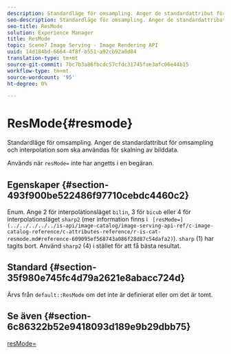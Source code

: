 ```yaml
---
description: Standardläge för omsampling. Anger de standardattribut för omsampling och interpolation som ska användas för skalning av bilddata.
seo-description: Standardläge för omsampling. Anger de standardattribut för omsampling och interpolation som ska användas för skalning av bilddata.
seo-title: ResMode
solution: Experience Manager
title: ResMode
topic: Scene7 Image Serving - Image Rendering API
uuid: 14d184bd-6664-4f8f-b551-a92cb92a0d84
translation-type: tm+mt
source-git-commit: 7bc7b3a86fbcdc57cfdc31745fae3afc06e44b15
workflow-type: tm+mt
source-wordcount: '95'
ht-degree: 0%

---
```



# ResMode{#resmode}

Standardläge för omsampling. Anger de standardattribut för omsampling och interpolation som ska användas för skalning av bilddata.

Används när `resMode=` inte har angetts i en begäran.

## Egenskaper {#section-493f900be522486f97710cebdc4460c2}

Enum. Ange 2 för interpolationsläget `bilin`, 3 för `bicub` eller 4 för interpolationsläget `sharp2` (mer information finns i ` [resMode=](../../../../../is-api/image-catalog/image-serving-api-ref/c-image-catalog-reference/c-attributes-reference/r-is-cat-resmode.md#reference-609095ef568743a086f28d87c54dafa2)`). `sharp` (1) har tagits bort. Använd `sharp2` (4) i stället för att få bästa resultat.

## Standard {#section-35f980e745fc4d79a2621e8abacc724d}

Ärvs från `default::ResMode` om det inte är definierat eller om det är tomt.

## Se även {#section-6c86322b52e9418093d189e9b29dbb75}

[resMode=](../../../../../is-api/image-catalog/image-serving-api-ref/c-image-catalog-reference/c-attributes-reference/r-is-cat-resmode.md#reference-609095ef568743a086f28d87c54dafa2)
